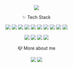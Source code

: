<div align="center">
  <img src="https://capsule-render.vercel.app/api?type=transparent&color=auto&height=50&section=header&text=👩‍💻%20Hi,%20I'm%20Dahee&fontSize=30&animation=twinkling">
<!--   <p>
    📪 How to reach me:
    <img src="https://img.shields.io/badge/Blog-20C997?style=flat-square&logo=velog&logoColor=white&link=https://velog.io/@newdana01">
    <img src="https://img.shields.io/badge/Gmail-EA4335?style=flat-square&logo=gmail&logoColor=white&link=mailto:newdana01@gmail.com">
  </p> -->
<!--   <img align="right" src="https://github-readme-stats.vercel.app/api?username=newdana01&show_icons=true"/>  -->

  <p>✨ Tech Stack</p>
  <p>
    <img src="https://img.shields.io/badge/Java-007396.svg?&style=flat-square&logo=Java&logoColor=white">
    <img src="https://img.shields.io/badge/springboot-6DB33F?style=flat-square&logo=SpringBoot&logoColor=white">
    <img src="https://img.shields.io/badge/javascript-F7DF1E?style=flat-square&logo=javascript&logoColor=black">
  <img src="https://img.shields.io/badge/node.js-339933?style=flat-square&logo=Node.js&logoColor=white">
  <img src="https://img.shields.io/badge/python-3776AB?style=flat-square&logo=python&logoColor=white">
  <img src="https://img.shields.io/badge/django-092E20?style=flat-square&logo=django&logoColor=white">
  <img src="https://img.shields.io/badge/fastapi-009688?style=flat-square&logo=fastapi&logoColor=white">
  <img src="https://img.shields.io/badge/mongoDB-47A248?style=flat-square&logo=fastapi&logoColor=white">
  <img src="https://img.shields.io/badge/mysql-4479A1?style=flat-square&logo=mysql&logoColor=white">
  <img src="https://img.shields.io/badge/postgresql-4169E1?style=flat-square&logo=postgresql&logoColor=white"/>
  </p>
  <p>
    <img src="https://img.shields.io/badge/slack-4A154B?style=flat-square&logo=slack&logoColor=white">
    <img src="https://img.shields.io/badge/git-F05032?style=flat-square&logo=git&logoColor=white">
    <img src="https://img.shields.io/badge/github-181717?style=flat-square&logo=github&logoColor=white">
    <img src="https://img.shields.io/badge/trello-0052CC?style=flat-square&logo=trello&logoColor=white">
  </p>
  <p>
    📪 More about me
  </p>
  <p>
    <a href="https://velog.io/@newdana01"><img src="https://img.shields.io/badge/Blog-20C997?style=flat-square&logo=velog&logoColor=white&link=https://velog.io/@newdana01"></a>
    <a href="mailto:newdana01@gmail.com"><img src="https://img.shields.io/badge/Gmail-EA4335?style=flat-square&logo=gmail&logoColor=white&link=mailto:newdana01@gmail.com"></a>
